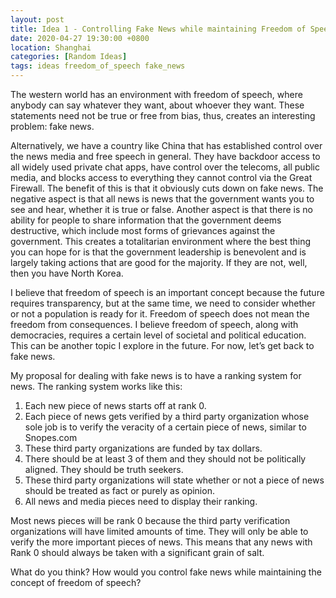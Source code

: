 ```yaml
---
layout: post
title: Idea 1 - Controlling Fake News while maintaining Freedom of Speech
date: 2020-04-27 19:30:00 +0800
location: Shanghai
categories: [Random Ideas]
tags: ideas freedom_of_speech fake_news
---
```


The western world has an environment with freedom of speech, where anybody can say whatever they want, about whoever they want. These statements need not be true or free from bias, thus, creates an interesting problem: fake news.

Alternatively, we have a country like China that has established control over the news media and free speech in general. They have backdoor access to all widely used private chat apps, have control over the telecoms, all public media, and blocks access to everything they cannot control via the Great Firewall. The benefit of this is that it obviously cuts down on fake news. The negative aspect is that all news is news that the government wants you to see and hear, whether it is true or false. Another aspect is that there is no ability for people to share information that the government deems destructive, which include most forms of grievances against the government. This creates a totalitarian environment where the best thing you can hope for is that the government leadership is benevolent and is largely taking actions that are good for the majority. If they are not, well, then you have North Korea.

I believe that freedom of speech is an important concept because the future requires transparency, but at the same time, we need to consider whether or not a population is ready for it. Freedom of speech does not mean the freedom from consequences. I believe freedom of speech, along with democracies, requires a certain level of societal and political education. This can be another topic I explore in the future. For now, let’s get back to fake news.

My proposal for dealing with fake news is to have a ranking system for news. The ranking system works like this:
1. Each new piece of news starts off at rank 0. 
2. Each piece of news gets verified by a third party organization whose sole job is to verify the veracity of a certain piece of news, similar to Snopes.com
3. These third party organizations are funded by tax dollars.
4. There should be at least 3 of them and they should not be politically aligned. They should be truth seekers.
5. These third party organizations will state whether or not a piece of news should be treated as fact or purely as opinion.
6. All news and media pieces need to display their ranking.

Most news pieces will be rank 0 because the third party verification organizations will have limited amounts of time. They will only be able to verify the more important pieces of news. This means that any news with Rank 0 should always be taken with a significant grain of salt.

What do you think? How would you control fake news while maintaining the concept of freedom of speech?